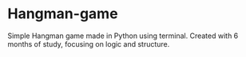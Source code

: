 # Hangman-game
Simple Hangman game made in Python using terminal.   Created with 6 months of study, focusing on logic and structure.

